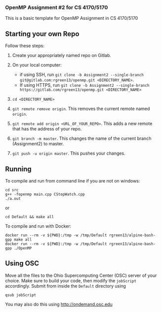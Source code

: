 ### OpenMP Assignment #2 for CS 4170/5170 ###
This is a basic template for OpenMP Assignment in CS 4170/5170

## Starting your own Repo ##

Follow these steps:

1. Create your appropriately named repo on Gitlab.

2. On your local computer: 
    - if using SSH, run  `git clone -b Assignment2 --single-branch git@gitlab.com:rgreen13/openmp.git <DIRECTORY_NAME>`. 
    - If using HTTPS, run `git clone -b Assignment2 --single-branch https://gitlab.com/rgreen13/openmp.git <DIRECTORY_NAME>`

3. `cd <DIRECTORY_NAME>`

4. `git remote remove origin`. This removes the current remote named `origin`.

5. `git remote add origin <URL_OF_YOUR_REPO>`. This adds a new remote that has the address of your repo.

6. `git branch -m master`. This changes the name of the current branch (Assignment2) to master.

6. `git push -u origin master`. This pushes your changes.

## Running ##
To compile and run from command line if you are not on windows:
```
cd src
g++ -fopenmp main.cpp CStopWatch.cpp
./a.out
```
or
```
cd Default && make all
```

To compile and run with Docker:
```
docker run --rm -v ${PWD}:/tmp -w /tmp/Default rgreen13/alpine-bash-gpp make all
docker run --rm -v ${PWD}:/tmp -w /tmp/Default rgreen13/alpine-bash-gpp ./OpenMP
```

## Using OSC ##
Move all the files to the Ohio Supercomputing Center (OSC) server of your choice. Make sure to build your code, then modify the `jobScript` accordingly. Submit from inside the `Default` directory using 
```
qsub jobScript
```

You may also do this using http://ondemand.osc.edu